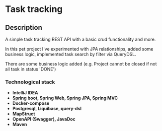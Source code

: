 # Task tracking
## Description
A simple task tracking REST API with a basic crud functionality and more.

In this pet project I've experimented with JPA relationships, added some business logic,
implemented task search by filter via QueryDSL.

There are some business logic added (e.g. Project cannot be closed if not all task in status 'DONE')

### Technological stack
- **IntelliJ IDEA**
- **Spring boot, Spring Web, Spring JPA, Spring MVC**
- **Docker-compose**
- **Postgresql, Liquibase, query-dsl**
- **MapStruct**
- **OpenAPI (Swagger), JavaDoc** 
- **Maven**
